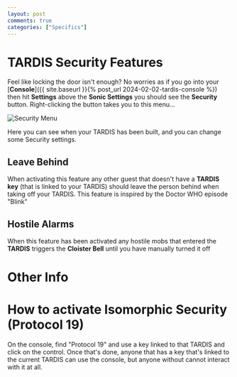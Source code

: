 ```yaml
---
layout: post
comments: true
categories: ["Specifics"]
---
```

# TARDIS Security Features
Feel like locking the door isn't enough? No worries as if you go into your [**Console**]({{ site.baseurl }}{% post_url 2024-02-02-tardis-console %}) then hit **Settings** above the **Sonic Settings** you should see the **Security** button. Right-clicking the button takes you to this menu...

![Security Menu](https://github.com/Loqor/ait/assets/152225935/1826db81-aa3d-49ea-abc9-4e5fa1f4910f)

Here you can see when your TARDIS has been built, and you can change some Security settings.

## Leave Behind
When activating this feature any other guest that doesn't have a **TARDIS key** (that is linked to your TARDIS) should leave the person behind when taking off your TARDIS. This feature is inspired by the Doctor WHO episode "Blink"

## Hostile Alarms
When this feature has been activated any hostile mobs that entered the **TARDIS** triggers the **Cloister Bell** until you have manually turned it off

# Other Info
# How to activate Isomorphic Security (Protocol 19)
On the console, find "Protocol 19" and use a key linked to that TARDIS and click on the control. Once that's done, anyone that has a key that's linked to the current TARDIS can use the console, but anyone without cannot interact with it at all.
